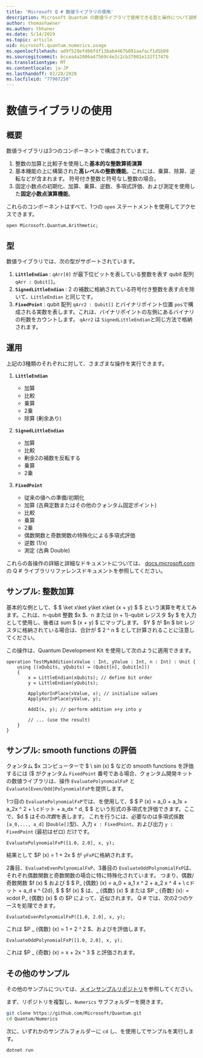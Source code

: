 ```yaml
---
title: 'Microsoft Q # 数値ライブラリの使用'
description: Microsoft Quantum の数値ライブラリで使用できる型と操作について説明します。
author: thomashaener
ms.author: thhaner
ms.date: 5/14/2019
ms.topic: article
uid: microsoft.quantum.numerics.usage
ms.openlocfilehash: ad9f529efd06fdf13bab4467b091aafacf1d5b09
ms.sourcegitcommit: 6ccea4a2006a47569c4e2c2cb37001e132f17476
ms.translationtype: MT
ms.contentlocale: ja-JP
ms.lasthandoff: 02/28/2020
ms.locfileid: "77907258"
---
```

# <a name="using-the-numerics-library"></a>数値ライブラリの使用

## <a name="overview"></a>概要

数値ライブラリは3つのコンポーネントで構成されています。

1. 整数の加算と比較子を使用した**基本的な整数算術演算**
1. 基本機能の上に構築された**高レベルの整数機能**。これには、乗算、除算、逆転などが含まれます。 符号付き整数と符号なし整数の場合。
1. 固定小数点の初期化、加算、乗算、逆数、多項式評価、および測定を使用した**固定小数点演算機能**。

これらのコンポーネントはすべて、1つの `open` ステートメントを使用してアクセスできます。
```qsharp
open Microsoft.Quantum.Arithmetic;
```

## <a name="types"></a>型

数値ライブラリでは、次の型がサポートされています。

1. **`LittleEndian`** : `qArr[0]` が最下位ビットを表している整数を表す qubit 配列 `qArr : Qubit[]`。
1. **`SignedLittleEndian`** : 2 の補数に格納されている符号付き整数を表す点を除いて、`LittleEndian` と同じです。
1. **`FixedPoint`** : qubit 配列 `qArr2 : Qubit[]` とバイナリポイント位置 `pos`で構成される実数を表します。これは、バイナリポイントの左側にあるバイナリの桁数をカウントします。 `qArr2` は `SignedLittleEndian`と同じ方法で格納されます。

## <a name="operations"></a>運用

上記の3種類のそれぞれに対して、さまざまな操作を実行できます。

1. **`LittleEndian`**
    - 加算
    - 比較
    - 乗算
    - 2乗
    - 除算 (剰余あり)

1. **`SignedLittleEndian`**
    - 加算
    - 比較
    - 剰余2の補数を反転する
    - 乗算
    - 2乗

1. **`FixedPoint`**
    - 従来の値への準備/初期化
    - 加算 (古典定数またはその他のクォンタム固定ポイント)
    - 比較
    - 乗算
    - 2乗
    - 偶数関数と奇数関数の特殊化による多項式評価
    - 逆数 (1/x)
    - 測定 (古典 Double)

これらの各操作の詳細と詳細なドキュメントについては、 [docs.microsoft.com](https://docs.microsoft.com/quantum)の Q # ライブラリリファレンスドキュメントを参照してください。

## <a name="sample-integer-addition"></a>サンプル: 整数加算

基本的な例として、$ $ \ket x\ket y\ket x\ket {x + y} $ $ という演算を考えてみます。これは、n-qubit 整数 $x $、n または (n + 1)-qubit レジスタ $y $ を入力として使用し、後者は sum $ (x + y) $ にマップします。 $Y $ が $n $ bit レジスタに格納されている場合は、合計が $ 2 ^ n $ として計算されることに注意してください。

この操作は、Quantum Development Kit を使用して次のように適用できます。
```qsharp
operation TestMyAddition(xValue : Int, yValue : Int, n : Int) : Unit {
    using ((xQubits, yQubits) = (Qubit[n], Qubit[n]))
    {
        x = LittleEndian(xQubits); // define bit order
        y = LittleEndian(yQubits);
        
        ApplyXorInPlace(xValue, x); // initialize values
        ApplyXorInPlace(yValue, y);
        
        AddI(x, y); // perform addition x+y into y
        
        // ... (use the result)
    }
}
```

## <a name="sample-evaluating-smooth-functions"></a>サンプル: smooth functions の評価

クォンタム $x コンピューターで $ \ sin (x) $ などの smooth functions を評価するには ($ がクォンタム `FixedPoint` 番号である場合、クォンタム開発キットの数値ライブラリは、操作 `EvaluatePolynomialFxP` と `Evaluate[Even/Odd]PolynomialFxP`を提供します。

1つ目の `EvaluatePolynomialFxP`では、を使用して、$ $ P (x) = a_0 + a_1x + a_2x ^ 2 + \ cドット + a_dx ^ d, $ $ という形式の多項式を評価できます。ここで、$d $ はその*次数*を表します。 これを行うには、必要なのは多項式係数 `[a_0,..., a_d]` (`Double[]`型)、入力 `x : FixedPoint`、および出力 `y : FixedPoint` (最初はゼロ) だけです。
```qsharp
EvaluatePolynomialFxP([1.0, 2.0], x, y);
```
結果として $P (x) = 1 + 2x $ が `yFxP`に格納されます。

2番目、`EvaluateEvenPolynomialFxP`、3番目の `EvaluateOddPolynomialFxP`は、それぞれ偶数関数と奇数関数の場合に特に特殊化されています。 つまり、偶数/奇数関数 $f (x) $ および $ $ P_ {偶数} (x) = a_0 + a_1 x ^ 2 + a_2 x ^ 4 + \ cドット + a_d x ^ {2d}, $ $ $f (x) $ は、_ {偶数} (x) $ または $P _ {奇数} (x): = xcdot P_ {偶数} (x) $ の $P によって、近似されます。
Q # では、次の2つのケースを処理できます。
```qsharp
EvaluateEvenPolynomialFxP([1.0, 2.0], x, y);
```
これは $P _ {偶数} (x) = 1 + 2 ^ 2 $、およびを評価します。
```qsharp
EvaluateOddPolynomialFxP([1.0, 2.0], x, y);
```
これは $P _ {奇数} (x) = x + 2x ^ 3 $ と評価されます。

## <a name="more-samples"></a>その他のサンプル

その他のサンプルについては、[メインサンプルリポジトリ](https://github.com/Microsoft/Quantum)を参照してください。

まず、リポジトリを複製し、`Numerics` サブフォルダーを開きます。

```bash
git clone https://github.com/Microsoft/Quantum.git
cd Quantum/Numerics
```

次に、いずれかのサンプルフォルダーに `cd` し、を使用してサンプルを実行します。

```bash
dotnet run
```
